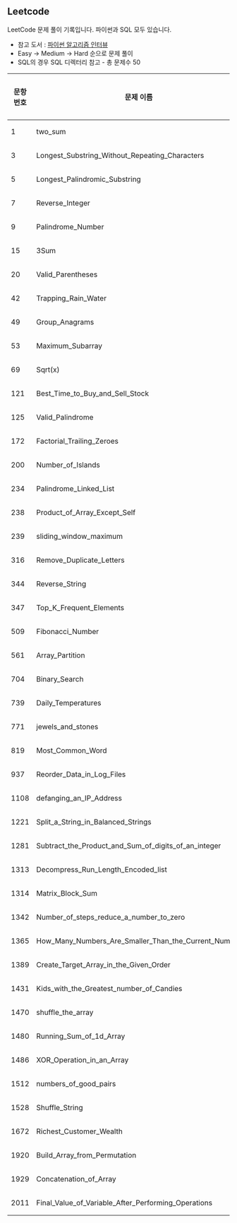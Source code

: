 Leetcode
----
LeetCode 문제 풀이 기록입니다. 파이썬과 SQL 모두 있습니다.
- 참고 도서 : [파이썬 알고리즘 인터뷰](https://github.com/onlybooks/algorithm-interview)
- Easy -> Medium -> Hard 순으로 문제 풀이
- SQL의 경우 SQL 디렉터리 참고 - 총 문제수 50

|문항번호|문제 이름|풀이 기록|성공 여부|비고|
|---|---|---|---|---|
|1|two_sum|[Link](https://github.com/timetobye/leetcode_solution/tree/master/solve/1_two_sum.py)|성공| |
|3|Longest_Substring_Without_Repeating_Characters|[Link](https://github.com/timetobye/leetcode_solution/tree/master/solve/3_Longest_Substring_Without_Repeating_Characters.py)|성공| |
|5|Longest_Palindromic_Substring|[Link](https://github.com/timetobye/leetcode_solution/tree/master/solve/5_Longest_Palindromic_Substring.py)|성공| |
|7|Reverse_Integer|[Link](https://github.com/timetobye/leetcode_solution/tree/master/solve/7_Reverse_Integer.py)|성공| |
|9|Palindrome_Number|[Link](https://github.com/timetobye/leetcode_solution/tree/master/solve/9_Palindrome_Number.py)|성공| |
|15|3Sum|[Link](https://github.com/timetobye/leetcode_solution/tree/master/solve/15_3Sum.py)|성공| |
|20|Valid_Parentheses|[Link](https://github.com/timetobye/leetcode_solution/tree/master/solve/20_Valid_Parentheses.py)|성공| |
|42|Trapping_Rain_Water|[Link](https://github.com/timetobye/leetcode_solution/tree/master/solve/42_Trapping_Rain_Water.py)|성공| |
|49|Group_Anagrams|[Link](https://github.com/timetobye/leetcode_solution/tree/master/solve/49_Group_Anagrams.py)|성공| |
|53|Maximum_Subarray|[Link](https://github.com/timetobye/leetcode_solution/tree/master/solve/53_Maximum_Subarray.py)|성공| |
|69|Sqrt(x)|[Link](https://github.com/timetobye/leetcode_solution/tree/master/solve/69_Sqrt(x).py)|성공| |
|121|Best_Time_to_Buy_and_Sell_Stock|[Link](https://github.com/timetobye/leetcode_solution/tree/master/solve/121_Best_Time_to_Buy_and_Sell_Stock.py)|성공| |
|125|Valid_Palindrome|[Link](https://github.com/timetobye/leetcode_solution/tree/master/solve/125_Valid_Palindrome.py)|성공| |
|172|Factorial_Trailing_Zeroes|[Link](https://github.com/timetobye/leetcode_solution/tree/master/solve/172_Factorial_Trailing_Zeroes.py)|성공| |
|200|Number_of_Islands|[Link](https://github.com/timetobye/leetcode_solution/tree/master/solve/200_Number_of_Islands.py)|성공| |
|234|Palindrome_Linked_List|[Link](https://github.com/timetobye/leetcode_solution/tree/master/solve/234_Palindrome_Linked_List.py)|성공| |
|238|Product_of_Array_Except_Self|[Link](https://github.com/timetobye/leetcode_solution/tree/master/solve/238_Product_of_Array_Except_Self.py)|성공| |
|239|sliding_window_maximum|[Link](https://github.com/timetobye/leetcode_solution/tree/master/solve/239_sliding_window_maximum.py)|성공| |
|316|Remove_Duplicate_Letters|[Link](https://github.com/timetobye/leetcode_solution/tree/master/solve/316_Remove_Duplicate_Letters.py)|성공| |
|344|Reverse_String|[Link](https://github.com/timetobye/leetcode_solution/tree/master/solve/344_Reverse_String.py)|성공| |
|347|Top_K_Frequent_Elements|[Link](https://github.com/timetobye/leetcode_solution/tree/master/solve/347_Top_K_Frequent_Elements.py)|성공| |
|509|Fibonacci_Number|[Link](https://github.com/timetobye/leetcode_solution/tree/master/solve/509_Fibonacci_Number.py)|성공| |
|561|Array_Partition|[Link](https://github.com/timetobye/leetcode_solution/tree/master/solve/561_Array_Partition.py)|성공| |
|704|Binary_Search|[Link](https://github.com/timetobye/leetcode_solution/tree/master/solve/704_Binary_Search.py)|성공| |
|739|Daily_Temperatures|[Link](https://github.com/timetobye/leetcode_solution/tree/master/solve/739_Daily_Temperatures.py)|성공| |
|771|jewels_and_stones|[Link](https://github.com/timetobye/leetcode_solution/tree/master/solve/771_jewels_and_stones.py)|성공| |
|819|Most_Common_Word|[Link](https://github.com/timetobye/leetcode_solution/tree/master/solve/819_Most_Common_Word.py)|성공| |
|937|Reorder_Data_in_Log_Files|[Link](https://github.com/timetobye/leetcode_solution/tree/master/solve/937_Reorder_Data_in_Log_Files.py)|성공| |
|1108|defanging_an_IP_Address|[Link](https://github.com/timetobye/leetcode_solution/tree/master/solve/1108_defanging_an_IP_Address.py)|성공| |
|1221|Split_a_String_in_Balanced_Strings|[Link](https://github.com/timetobye/leetcode_solution/tree/master/solve/1221_Split_a_String_in_Balanced_Strings.py)|성공| |
|1281|Subtract_the_Product_and_Sum_of_digits_of_an_integer|[Link](https://github.com/timetobye/leetcode_solution/tree/master/solve/1281_Subtract_the_Product_and_Sum_of_digits_of_an_integer.py)|성공| |
|1313|Decompress_Run_Length_Encoded_list|[Link](https://github.com/timetobye/leetcode_solution/tree/master/solve/1313_Decompress_Run_Length_Encoded_list.py)|성공| |
|1314|Matrix_Block_Sum|[Link](https://github.com/timetobye/leetcode_solution/tree/master/solve/1314_Matrix_Block_Sum.py)|성공| |
|1342|Number_of_steps_reduce_a_number_to_zero|[Link](https://github.com/timetobye/leetcode_solution/tree/master/solve/1342_Number_of_steps_reduce_a_number_to_zero.py)|성공| |
|1365|How_Many_Numbers_Are_Smaller_Than_the_Current_Number|[Link](https://github.com/timetobye/leetcode_solution/tree/master/solve/1365_How_Many_Numbers_Are_Smaller_Than_the_Current_Number.py)|성공| |
|1389|Create_Target_Array_in_the_Given_Order|[Link](https://github.com/timetobye/leetcode_solution/tree/master/solve/1389_Create_Target_Array_in_the_Given_Order.py)|성공| |
|1431|Kids_with_the_Greatest_number_of_Candies|[Link](https://github.com/timetobye/leetcode_solution/tree/master/solve/1431_Kids_with_the_Greatest_number_of_Candies.py)|성공| |
|1470|shuffle_the_array|[Link](https://github.com/timetobye/leetcode_solution/tree/master/solve/1470_shuffle_the_array.py)|성공| |
|1480|Running_Sum_of_1d_Array|[Link](https://github.com/timetobye/leetcode_solution/tree/master/solve/1480_Running_Sum_of_1d_Array.py)|성공| |
|1486|XOR_Operation_in_an_Array|[Link](https://github.com/timetobye/leetcode_solution/tree/master/solve/1486_XOR_Operation_in_an_Array.py)|성공| |
|1512|numbers_of_good_pairs|[Link](https://github.com/timetobye/leetcode_solution/tree/master/solve/1512_numbers_of_good_pairs.py)|성공| |
|1528|Shuffle_String|[Link](https://github.com/timetobye/leetcode_solution/tree/master/solve/1528_Shuffle_String.py)|성공| |
|1672|Richest_Customer_Wealth|[Link](https://github.com/timetobye/leetcode_solution/tree/master/solve/1672_Richest_Customer_Wealth.py)|성공| |
|1920|Build_Array_from_Permutation|[Link](https://github.com/timetobye/leetcode_solution/tree/master/solve/1920_Build_Array_from_Permutation.py)|성공| |
|1929|Concatenation_of_Array|[Link](https://github.com/timetobye/leetcode_solution/tree/master/solve/1929_Concatenation_of_Array.py)|성공| |
|2011|Final_Value_of_Variable_After_Performing_Operations|[Link](https://github.com/timetobye/leetcode_solution/tree/master/solve/2011_Final_Value_of_Variable_After_Performing_Operations.py)|성공| |